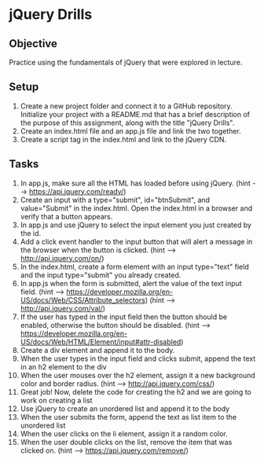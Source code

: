 # jQuery Drills
## Objective
Practice using the fundamentals of jQuery that were explored in lecture.

## Setup
1. Create a new project folder and connect it to a GitHub repository. Initialize your project with a README.md that has a brief description of the purpose of this assignment, along with the title "jQuery Drills".
2. Create an index.html file and an app.js file and link the two together.
3. Create a script tag in the index.html and link to the jQuery CDN.

## Tasks
1. In app.js, make sure all the HTML has loaded before using jQuery. (hint --> https://api.jquery.com/ready/)
2. Create an input with a type="submit", id="btnSubmit", and value="Submit" in the index.html. Open the index.html in a browser and verify that a button appears.
3. In app.js and use jQuery to select the input element you just created by the id.
4. Add a click event handler to the input button that will alert a message in the browser when the button is clicked. (hint --> http://api.jquery.com/on/)
5. In the index.html, create a form element with an input type="text" field and the input type="submit" you already created.
6. In app.js when the form is submitted, alert the value of the text input field. (hint --> https://developer.mozilla.org/en-US/docs/Web/CSS/Attribute_selectors) (hint --> http://api.jquery.com/val/)
7. If the user has typed in the input field then the button should be enabled, otherwise the button should be disabled. (hint --> https://developer.mozilla.org/en-US/docs/Web/HTML/Element/input#attr-disabled)
8. Create a div element and append it to the body.
9. When the user types in the input field and clicks submit, append the text in an h2 element to the div
10. When the user mouses over the h2 element, assign it a new background color and border radius. (hint --> http://api.jquery.com/css/)
11. Great job! Now, delete the code for creating the h2 and we are going to work on creating a list
12. Use jQuery to create an unordered list and append it to the body
13. When the user submits the form, append the text as list item to the unordered list
14. When the user clicks on the li element, assign it a random color.
15. When the user double clicks on the list, remove the item that was clicked on. (hint --> https://api.jquery.com/remove/)